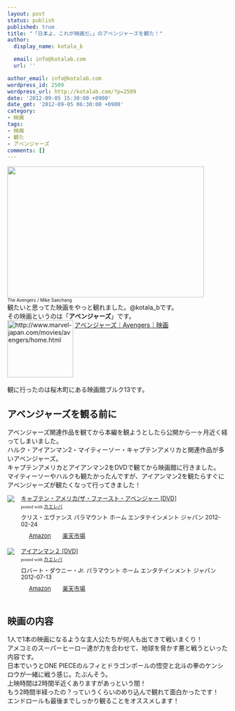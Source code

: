 ```yaml
---
layout: post
status: publish
published: true
title: "「日本よ、これが映画だ。」のアベンジャーズを観た！"
author:
  display_name: kotala_b

  email: info@kotalab.com
  url: ''

author_email: info@kotalab.com
wordpress_id: 2509
wordpress_url: http://kotalab.com/?p=2509
date: '2012-09-05 15:30:00 +0900'
date_gmt: '2012-09-05 06:30:00 +0900'
category:
- 映画
tags:
- 映画
- 観た
- アベンジャーズ
comments: []
---
```

<p><a href="http://kotalab.com/wp-content/uploads/avengers_120905.jpg" target="_blank"><img src="http://kotalab.com/wp-content/uploads/avengers_120905.jpg" alt="" title="avengers_120905" width="448" height="298" class="alignnone size-full wp-image-2516" /></a><br />
<span style="font-size:10px;">The Avengers</a> / Mike Saechang</span><br />
観たいと思ってた映画をやっと観れました。@kotala_bです。<br />
その映画というのは「<strong>アベンジャーズ</strong>」です。<br />
<a href="http://www.marvel-japan.com/movies/avengers/home.html" target="_blank"><img src="http://capture.heartrails.com/150x130?http://www.marvel-japan.com/movies/avengers/home.html" alt="http://www.marvel-japan.com/movies/avengers/home.html" width="150" height="130" align="left" /></a><a href="http://www.marvel-japan.com/movies/avengers/home.html" target="_blank">アベンジャーズ｜Avengers｜映画</a><br style="clear:both;" /><br />
観に行ったのは桜木町にある映画館ブルク13です。<br />
<!--more--></p>
<h2>アベンジャーズを観る前に</h2>
<p>アベンジャーズ関連作品を観てから本編を観ようとしたら公開から一ヶ月近く経ってしまいました。<br />
ハルク・アイアンマン2・マイティーソー・キャプテンアメリカと関連作品が多いアベンジャーズ。<br />
キャプテンアメリカとアイアンマン2をDVDで観てから映画館に行きました。<br />
マイティーソーやハルクも観たかったんですが、アイアンマン2を観たらすぐにアベンジャーズが観たくなって行ってきました！</p>
<div class="kaerebalink-box" style="text-align:left;padding-bottom:20px;font-size:small;/zoom: 1;overflow: hidden;">
<div class="kaerebalink-image" style="float:left;margin:0 15px 10px 0;"><a href="http://www.amazon.co.jp/exec/obidos/ASIN/B006J0YRB8/same-22/ref=nosim/" rel="nofollow" target="_blank"><img src="http://ecx.images-amazon.com/images/I/51PligHmbYL._SL160_.jpg" style="border: none;" /></a></div>
<div class="kaerebalink-info" style="line-height:120%;/zoom: 1;overflow: hidden;">
<div class="kaerebalink-name" style="margin-bottom:10px;line-height:120%"><a href="http://www.amazon.co.jp/exec/obidos/ASIN/B006J0YRB8/same-22/ref=nosim/" rel="nofollow" target="_blank">キャプテン・アメリカ/ザ・ファースト・アベンジャー [DVD]</a>
<div class="kaerebalink-powered-date" style="font-size:8pt;margin-top:5px;font-family:verdana;line-height:120%">posted with <a href="http://kaereba.com" target="_blank">カエレバ</a></div>
</div>
<div class="kaerebalink-detail" style="margin-bottom:5px;">クリス・エヴァンス パラマウント ホーム エンタテインメント ジャパン 2012-02-24    </div>
<div class="kaerebalink-link1" style="margin-top:10px;">
<div class="shoplinkamazon" style="display:inline;margin-right:5px;background: url('http://img.yomereba.com/tam_k_01.gif') 0 0 no-repeat;padding: 2px 0 2px 18px;white-space: nowrap;"><a href="http://www.amazon.co.jp/gp/search?keywords=%83U%81E%83t%83%40%81%5B%83X%83g%81E%83A%83x%83%93%83W%83%83%81%5B%20%83L%83%83%83v%83e%83%93%81E%83A%83%81%83%8A%83J&__mk_ja_JP=%83J%83%5E%83J%83i&tag=same-22" rel="nofollow" target="_blank" title="アマゾン" >Amazon</a></div>
<div class="shoplinkrakuten" style="display:inline;margin-right:5px;background: url('http://img.yomereba.com/tam_k_01.gif') 0 -50px no-repeat;padding: 2px 0 2px 18px;white-space: nowrap;"><a href="http://hb.afl.rakuten.co.jp/hgc/0fa7afc8.bbfc196a.0fa7afc9.d56c38f1/?pc=http%3A%2F%2Fsearch.rakuten.co.jp%2Fsearch%2Fmall%2F%25E3%2582%25B6%25E3%2583%25BB%25E3%2583%2595%25E3%2582%25A1%25E3%2583%25BC%25E3%2582%25B9%25E3%2583%2588%25E3%2583%25BB%25E3%2582%25A2%25E3%2583%2599%25E3%2583%25B3%25E3%2582%25B8%25E3%2583%25A3%25E3%2583%25BC%2520%25E3%2582%25AD%25E3%2583%25A3%25E3%2583%2597%25E3%2583%2586%25E3%2583%25B3%25E3%2583%25BB%25E3%2582%25A2%25E3%2583%25A1%25E3%2583%25AA%25E3%2582%25AB%2F-%2Ff.1-p.1-s.1-sf.0-st.A-v.2%3Fx%3D0%26scid%3Daf_ich_link_urltxt%26m%3Dhttp%3A%2F%2Fm.rakuten.co.jp%2F" rel="nofollow" target="_blank" title="楽天市場" >楽天市場</a></div>
</div>
</div>
<div class="booklink-footer" style="clear: left"></div>
</div>
<div class="kaerebalink-box" style="text-align:left;padding-bottom:20px;font-size:small;/zoom: 1;overflow: hidden;">
<div class="kaerebalink-image" style="float:left;margin:0 15px 10px 0;"><a href="http://www.amazon.co.jp/exec/obidos/ASIN/B007T4BLA8/same-22/ref=nosim/" rel="nofollow" target="_blank"><img src="http://ecx.images-amazon.com/images/I/51ZMqBcOndL._SL160_.jpg" style="border: none;" /></a></div>
<div class="kaerebalink-info" style="line-height:120%;/zoom: 1;overflow: hidden;">
<div class="kaerebalink-name" style="margin-bottom:10px;line-height:120%"><a href="http://www.amazon.co.jp/exec/obidos/ASIN/B007T4BLA8/same-22/ref=nosim/" rel="nofollow" target="_blank">アイアンマン２ [DVD]</a>
<div class="kaerebalink-powered-date" style="font-size:8pt;margin-top:5px;font-family:verdana;line-height:120%">posted with <a href="http://kaereba.com" target="_blank">カエレバ</a></div>
</div>
<div class="kaerebalink-detail" style="margin-bottom:5px;">ロバート・ダウニー・Jr. パラマウント ホーム エンタテインメント ジャパン 2012-07-13    </div>
<div class="kaerebalink-link1" style="margin-top:10px;">
<div class="shoplinkamazon" style="display:inline;margin-right:5px;background: url('http://img.yomereba.com/tam_k_01.gif') 0 0 no-repeat;padding: 2px 0 2px 18px;white-space: nowrap;"><a href="http://www.amazon.co.jp/gp/search?keywords=%83A%83C%83A%83%93%83%7D%83%93&__mk_ja_JP=%83J%83%5E%83J%83i&tag=same-22" rel="nofollow" target="_blank" title="アマゾン" >Amazon</a></div>
<div class="shoplinkrakuten" style="display:inline;margin-right:5px;background: url('http://img.yomereba.com/tam_k_01.gif') 0 -50px no-repeat;padding: 2px 0 2px 18px;white-space: nowrap;"><a href="http://hb.afl.rakuten.co.jp/hgc/0fa7afc8.bbfc196a.0fa7afc9.d56c38f1/?pc=http%3A%2F%2Fsearch.rakuten.co.jp%2Fsearch%2Fmall%2F%25E3%2582%25A2%25E3%2582%25A4%25E3%2582%25A2%25E3%2583%25B3%25E3%2583%259E%25E3%2583%25B3%2F-%2Ff.1-p.1-s.1-sf.0-st.A-v.2%3Fx%3D0%26scid%3Daf_ich_link_urltxt%26m%3Dhttp%3A%2F%2Fm.rakuten.co.jp%2F" rel="nofollow" target="_blank" title="楽天市場" >楽天市場</a></div>
</div>
</div>
<div class="booklink-footer" style="clear: left"></div>
</div>
<h2>映画の内容</h2>
<p>1人で1本の映画になるような主人公たちが何人も出てきて戦いまくり！<br />
アメコミのスーパーヒーロー達が力を合わせて、地球を脅かす悪と戦うといった内容です。<br />
日本でいうとONE PIECEのルフィとドラゴンボールの悟空と北斗の拳のケンシロウが一緒に戦う感じ。たぶんそう。<br />
上映時間は2時間半近くありますがあっという間！<br />
もう2時間半経ったの？っていうくらいのめり込んで観れて面白かったです！<br />
エンドロールも最後までしっかり観ることをオススメします！</p>
